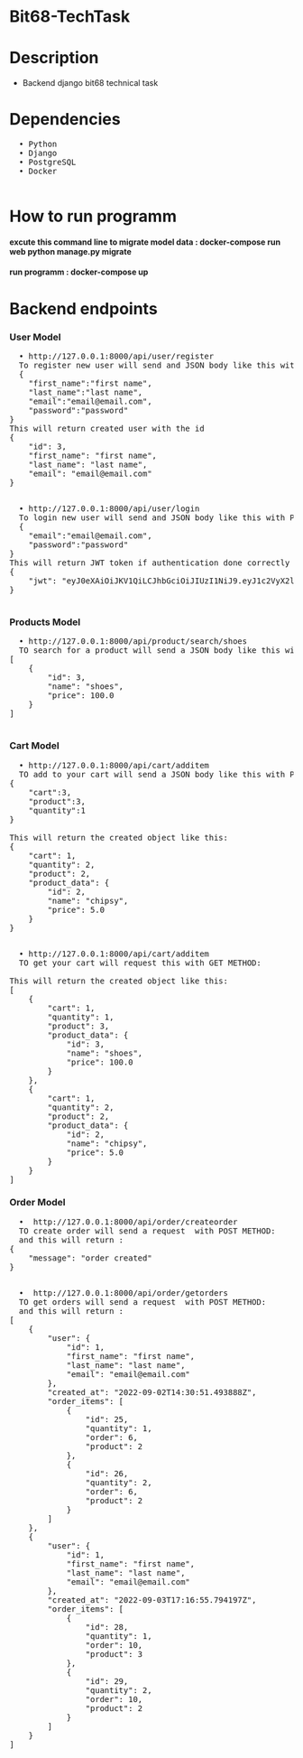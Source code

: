 # Bit68-TechTask

# Description
* Backend django bit68 technical task

# Dependencies
<pre>
  • Python 
  • Django
  • PostgreSQL
  • Docker
  
</pre>

# How to run programm

#### excute this command line to migrate model data : docker-compose run web python manage.py migrate 
#### run programm : docker-compose up

# Backend endpoints 
### User Model

<pre>
  • http://127.0.0.1:8000/api/user/register
  To register new user will send and JSON body like this with POST METHOD:
  {
    "first_name":"first name",
    "last_name":"last name",
    "email":"email@email.com",
    "password":"password"
}
This will return created user with the id 
{
    "id": 3,
    "first_name": "first name",
    "last_name": "last name",
    "email": "email@email.com"
}

</pre>
<pre>
  • http://127.0.0.1:8000/api/user/login
  To login new user will send and JSON body like this with POST METHOD:
  {
    "email":"email@email.com",
    "password":"password"
}
This will return JWT token if authentication done correctly
{
    "jwt": "eyJ0eXAiOiJKV1QiLCJhbGciOiJIUzI1NiJ9.eyJ1c2VyX2lkIjozLCJleHAiOjE2NjIyMjgwNzMsImlhdCI6MTY2MjIyNDQ3M30.L--_fAV8Kpr__GxvzUQRmiqt31XduNx92IZq42mgwfs"
}

</pre>

### Products Model
<pre>
  • http://127.0.0.1:8000/api/product/search/shoes
  TO search for a product will send a JSON body like this with GET METHOD:
[
    {
        "id": 3,
        "name": "shoes",
        "price": 100.0
    }
]

</pre>

### Cart Model
<pre>
  • http://127.0.0.1:8000/api/cart/additem
  TO add to your cart will send a JSON body like this with POST METHOD:
{
    "cart":3,
    "product":3,
    "quantity":1
}

This will return the created object like this:
{
    "cart": 1,
    "quantity": 2,
    "product": 2,
    "product_data": {
        "id": 2,
        "name": "chipsy",
        "price": 5.0
    }
}

</pre>

<pre>
  • http://127.0.0.1:8000/api/cart/additem
  TO get your cart will request this with GET METHOD:

This will return the created object like this:
[
    {
        "cart": 1,
        "quantity": 1,
        "product": 3,
        "product_data": {
            "id": 3,
            "name": "shoes",
            "price": 100.0
        }
    },
    {
        "cart": 1,
        "quantity": 2,
        "product": 2,
        "product_data": {
            "id": 2,
            "name": "chipsy",
            "price": 5.0
        }
    }
]
</pre>

### Order Model
<pre>
  •  http://127.0.0.1:8000/api/order/createorder
  TO create order will send a request  with POST METHOD:
  and this will return :
{
    "message": "order created"
}

</pre>
<pre>
  •  http://127.0.0.1:8000/api/order/getorders
  TO get orders will send a request  with POST METHOD:
  and this will return :
[
    {
        "user": {
            "id": 1,
            "first_name": "first name",
            "last_name": "last name",
            "email": "email@email.com"
        },
        "created_at": "2022-09-02T14:30:51.493888Z",
        "order_items": [
            {
                "id": 25,
                "quantity": 1,
                "order": 6,
                "product": 2
            },
            {
                "id": 26,
                "quantity": 2,
                "order": 6,
                "product": 2
            }
        ]
    },
    {
        "user": {
            "id": 1,
            "first_name": "first name",
            "last_name": "last name",
            "email": "email@email.com"
        },
        "created_at": "2022-09-03T17:16:55.794197Z",
        "order_items": [
            {
                "id": 28,
                "quantity": 1,
                "order": 10,
                "product": 3
            },
            {
                "id": 29,
                "quantity": 2,
                "order": 10,
                "product": 2
            }
        ]
    }
]
</pre>


